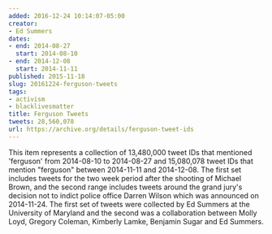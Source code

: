 ```yaml
---
added: 2016-12-24 10:14:07-05:00
creator:
- Ed Summers
dates:
- end: 2014-08-27
  start: 2014-08-10
- end: 2014-12-08
  start: 2014-11-11
published: 2015-11-18
slug: 20161224-ferguson-tweets
tags:
- activism
- blacklivesmatter
title: Ferguson Tweets
tweets: 28,560,078
url: https://archive.org/details/ferguson-tweet-ids
---
```


This item represents a collection of 13,480,000 tweet IDs that mentioned 'ferguson' from 2014-08-10 to 2014-08-27 and 15,080,078 tweet IDs that mention "ferguson" between 2014-11-11 and 2014-12-08.
The first set includes tweets for the two week period after the shooting of Michael Brown, and the second range includes tweets around the grand jury's decision not to indict police office Darren Wilson which was announced on 2014-11-24.
The first set of tweets were collected by Ed Summers at the University of Maryland and the second was a collaboration between Molly Loyd, Gregory Coleman, Kimberly Lamke, Benjamin Sugar and Ed Summers.
